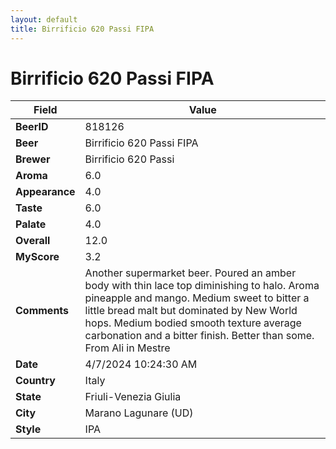 ```yaml
---
layout: default
title: Birrificio 620 Passi FIPA
---
```


# Birrificio 620 Passi FIPA

| Field         | Value     |
|---------------|-----------|
| **BeerID** | 818126 |
| **Beer** | Birrificio 620 Passi FIPA |
| **Brewer** | Birrificio 620 Passi |
| **Aroma** | 6.0 |
| **Appearance** | 4.0 |
| **Taste** | 6.0 |
| **Palate** | 4.0 |
| **Overall** | 12.0 |
| **MyScore** | 3.2 |
| **Comments** | Another supermarket beer. Poured an amber body with thin lace top diminishing to halo. Aroma pineapple and mango. Medium sweet to bitter a little bread malt but dominated by New World hops. Medium bodied smooth texture average carbonation and a bitter finish. Better than some. From Ali in Mestre |
| **Date** | 4/7/2024 10:24:30 AM |
| **Country** | Italy |
| **State** | Friuli-Venezia Giulia |
| **City** | Marano Lagunare &#40;UD&#41; |
| **Style** | IPA |
